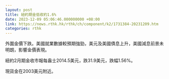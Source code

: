 ```yaml
---
layout: post
title: 紐約期金低收約1.6%
date: 2023-12-09 05:06:46.000000000 +08:00
link: https://news.rthk.hk/rthk/ch/component/k2/1731384-20231209.htm
categories: rthk
---
```


外圍金價下跌。美國就業數據較預期強勁，美元及美國債息上升，美國減息前景未明朗，影響金價表現。

紐約2月期金收市報每盎士2014.5美元，跌31.9美元，跌幅1.56%。

現貨金在2003美元附近。
